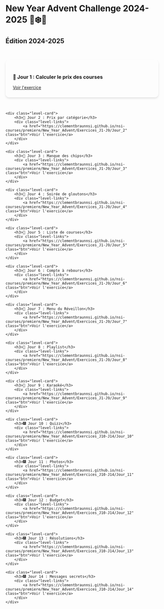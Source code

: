 # New Year Advent Challenge 2024-2025 🦊❄️🎉

## Édition 2024-2025

<style>
.level-cards {
    display: grid;
    grid-template-columns: repeat(auto-fit, minmax(300px, 1fr));
    gap: 2rem;
    padding: 2rem 0;
}

.level-card {
    background: var(--md-default-bg-color);
    border-radius: 12px;
    padding: 1.5rem;
    box-shadow: 0 4px 6px rgba(0, 0, 0, 0.1);
    transition: transform 0.3s ease;
}

.level-card:hover {
    transform: translateY(-5px);
    box-shadow: 0 0 15px rgba(255, 198, 55, 0.8);
}

.level-links {
    display: flex;
    flex-direction: column;
    gap: 0.5rem;
    margin-top: 1rem;
}
</style>

<section class="level-cards">
    <div class="level-card">
        <h3>🎄 Jour 1 : Calculer le prix des courses</h3>
        <div class="level-links">
            <a href="https://clementbraunnsi.github.io/nsi-courses/premiere/New_Year_Advent/Exercices_J1-J9/Jour_1" class="btn">Voir l'exercice</a>
        </div>
    </div>

    <div class="level-card">
        <h3>🎄 Jour 2 : Prix par catégorie</h3>
        <div class="level-links">
            <a href="https://clementbraunnsi.github.io/nsi-courses/premiere/New_Year_Advent/Exercices_J1-J9/Jour_2" class="btn">Voir l'exercice</a>
        </div>
    </div>

    <div class="level-card">
        <h3>🎄 Jour 3 : Manque des chips</h3>
        <div class="level-links">
            <a href="https://clementbraunnsi.github.io/nsi-courses/premiere/New_Year_Advent/Exercices_J1-J9/Jour_3" class="btn">Voir l'exercice</a>
        </div>
    </div>

    <div class="level-card">
        <h3>🎄 Jour 4 : Soirée de gloutons</h3>
        <div class="level-links">
            <a href="https://clementbraunnsi.github.io/nsi-courses/premiere/New_Year_Advent/Exercices_J1-J9/Jour_4" class="btn">Voir l'exercice</a>
        </div>
    </div>

    <div class="level-card">
        <h3>🎄 Jour 5 : Liste de courses</h3>
        <div class="level-links">
            <a href="https://clementbraunnsi.github.io/nsi-courses/premiere/New_Year_Advent/Exercices_J1-J9/Jour_5" class="btn">Voir l'exercice</a>
        </div>
    </div>

    <div class="level-card">
        <h3>🎄 Jour 6 : Compte à rebours</h3>
        <div class="level-links">
            <a href="https://clementbraunnsi.github.io/nsi-courses/premiere/New_Year_Advent/Exercices_J1-J9/Jour_6" class="btn">Voir l'exercice</a>
        </div>
    </div>

    <div class="level-card">
        <h3>🎄 Jour 7 : Menu du Réveillon</h3>
        <div class="level-links">
            <a href="https://clementbraunnsi.github.io/nsi-courses/premiere/New_Year_Advent/Exercices_J1-J9/Jour_7" class="btn">Voir l'exercice</a>
        </div>
    </div>

    <div class="level-card">
        <h3>🎄 Jour 8 : Playlist</h3>
        <div class="level-links">
            <a href="https://clementbraunnsi.github.io/nsi-courses/premiere/New_Year_Advent/Exercices_J1-J9/Jour_8" class="btn">Voir l'exercice</a>
        </div>
    </div>

    <div class="level-card">
        <h3>🎄 Jour 9 : Karaoké</h3>
        <div class="level-links">
            <a href="https://clementbraunnsi.github.io/nsi-courses/premiere/New_Year_Advent/Exercices_J1-J9/Jour_9" class="btn">Voir l'exercice</a>
        </div>
    </div>

    <div class="level-card">
        <h3>🎆 Jour 10 : Quizz</h3>
        <div class="level-links">
            <a href="https://clementbraunnsi.github.io/nsi-courses/premiere/New_Year_Advent/Exercices_J10-J14/Jour_10" class="btn">Voir l'exercice</a>
        </div>
    </div>

    <div class="level-card">
        <h3>🎆 Jour 11 : Photos</h3>
        <div class="level-links">
            <a href="https://clementbraunnsi.github.io/nsi-courses/premiere/New_Year_Advent/Exercices_J10-J14/Jour_11" class="btn">Voir l'exercice</a>
        </div>
    </div>

    <div class="level-card">
        <h3>🎆 Jour 12 : Budget</h3>
        <div class="level-links">
            <a href="https://clementbraunnsi.github.io/nsi-courses/premiere/New_Year_Advent/Exercices_J10-J14/Jour_12" class="btn">Voir l'exercice</a>
        </div>
    </div>

    <div class="level-card">
        <h3>🎆 Jour 13 : Résolutions</h3>
        <div class="level-links">
            <a href="https://clementbraunnsi.github.io/nsi-courses/premiere/New_Year_Advent/Exercices_J10-J14/Jour_13" class="btn">Voir l'exercice</a>
        </div>
    </div>

    <div class="level-card">
        <h3>🎆 Jour 14 : Messages secrets</h3>
        <div class="level-links">
            <a href="https://clementbraunnsi.github.io/nsi-courses/premiere/New_Year_Advent/Exercices_J10-J14/Jour_14" class="btn">Voir l'exercice</a>
        </div>
    </div>
</section>